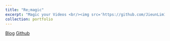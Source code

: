 ```yaml
---
title: "Re;magic"
excerpt: "Magic your Videos <br/><img src='https://github.com/JieunLim1/Magic-front/blob/main/public/remagicCover.png'>"
collection: portfolio
---
```


[Blog](https://jieunlim1.github.io//posts/jieun-blog-post-3/)
[Github](https://github.com/JieunLim1/Magic-front)